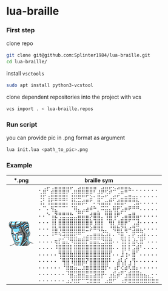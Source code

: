 # lua-braille

### First step
clone repo
```bash
git clone git@github.com:Splinter1984/lua-braille.git
cd lua-braille/
```
install ```vsctools```
```bash
sudo apt install python3-vcstool
```
clone dependent repositories into the project with vcs
```bash
vcs import . < lua-braille.repos
```
### Run script
you can provide pic in .png format as argument
```bash
lua init.lua <path_to_pic>.png
```
### Example
<div align="center">
  
|*.png | braille sym |
|---   |---          |
| ![](https://github.com/Splinter1984/lua-braille/blob/master/pic/pic1.png)|⠄⣴⠏⣰⣿⣿⣿⣿⠋⣤⣾⣿⣿⣿⡟⢠⣾⡿⣫⠵⠚⣛⣿⠷⠄⠄⠄⠄⠄⠄⠄<br>⢸⡟⢠⣿⣿⣿⣿⡇⢸⣿⣿⠿⠟⣫⠄⣿⡥⠞⢁⣴⠞⣉⣤⣶⣤⡄⠄⠄⠄⠄⠄<br>⢰⡅⢸⣯⣭⣭⣭⡅⢸⣷⣶⡾⠟⠋⠄⢿⣤⣶⡟⢡⣾⣿⠟⠛⢛⣷⠄⠄⠄⠄⠄<br>⠄⠉⠄⢻⣍⠉⠉⠁⠈⢿⣄⣠⣴⠾⠓⡀⠭⣭⣄⢿⡟⣡⡶⠟⠛⠛⠄⠄⠄⠄⠄<br>⠄⠄⠑⢠⣝⢛⣛⣛⣓⣀⣭⣥⣤⡺⣿⣿⡀⢻⣿⢸⠟⢁⣤⣶⣿⣤⠄⠄⠄⠄⠄<br>⠄⠄⠄⢸⡇⣿⣿⣿⣿⣿⣿⣿⣿⣷⢹⣿⡇⠈⢿⡎⢰⣿⡿⠋⢉⣹⠄⠄⠄⠄⠄<br>⠄⠄⠄⢸⣧⢻⣿⣿⣿⣿⣿⣿⣛⡵⠿⢿⣇⡀⠘⢿⣷⡝⣧⠴⣻⣭⣄⠄⠄⠄⠄<br>⠄⠄⠄⠸⠛⠳⢽⣿⣿⣟⠛⢉⣠⣤⣶⣶⣮⣽⡆⠄⠙⣿⡈⡄⡟⢩⣽⡆⠄⠄⠄<br>⠄⠄⠄⠄⢶⡏⣥⣌⠻⣿⣿⣿⡟⣭⣭⣍⣙⣿⣿⠄⠄⢹⡇⡇⣼⢆⣿⠁⠄⠄⠄<br>⠄⠄⠄⠄⠸⣿⣿⣿⡇⣿⣿⣿⣿⣿⣿⣿⣿⣿⣿⠄⠄⢸⡇⡇⣩⣾⠃⠄⠄⠄⠄<br>⠄⠄⠄⠄⠄⢻⣿⣿⣷⣿⣿⣿⣿⣿⣿⣿⣿⣿⡏⠄⠄⣸⢰⠄⣿⠁⠄⠄⠄⠄⠄<br>⠄⠄⠄⠄⠄⠈⢿⣿⢹⣿⣿⣿⡝⣿⣿⣿⣿⣿⠇⠄⣰⢇⡎⢠⢻⠄⠄⠄⠄⠄⠄<br>⠄⠄⠄⠄⠄⠄⠘⣿⣶⣭⣉⣱⣶⣿⣿⣿⣿⡟⠄⢠⡟⢜⣵⢏⣾⡄⠄⠄⠄⠄⠄<br>⠄⠄⠄⠄⠄⠄⠄⠹⣿⣛⣿⣿⣛⣛⣻⣿⡿⠄⢠⣞⣴⠟⢡⣾⣿⣿⣦⣄⡀⠄⠄<br>⠄⠄⠄⠄⠄⠄⠄⣠⡹⣿⡟⠛⢛⣿⣿⣿⠁⣠⣿⠟⠁⢠⡿⣿⣿⣿⣿⣿⣿⣷⣶<br>|

</div>
